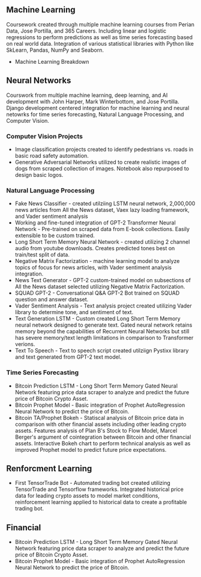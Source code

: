 ## Machine Learning
Coursework created through multiple machine learning courses from Perian Data, Jose Portilla, and 365 Careers. Including linear and logistic regressions to perform predictions
as well as time series forecasting based on real world data. Integration of various statistical libraries with Python like SkLearn, Pandas, NumPy and Seaborn. 

 - Machine Learning Breakdown 

## Neural Networks
Courswork from multiple machine learning, deep learning, and AI development with John Harper, Mark Winterbottom, and Jose Portilla.
Django development centered integration for machine learning and neural netowrks for time series forecasting, Natural Language Processing, and Computer Vision.

### Computer Vision Projects
 - Image classification projects created to identify pedestrians vs. roads in basic road safety automation. 
 - Generative Adversarial Networks utilized to create realistic images of dogs from scraped collection of images. Notebook also repurposed to design basic logos. 

### Natural Language Processing
 - Fake News Classifier -  created utilziing LSTM neural network, 2,000,000 news articles from All the News dataset, Vaex lazy loading framework, and Vader sentiment analysis
 - Working and fine-tuned integration of GPT-2 Transformer Neural Network -  Pre-trained on scraped data from E-book collections. Easily extensible to be custom trained. 
 - Long Short Term Memory Neural Network  - created utilizing 2 channel audio from youtube downloads. Creates predicted tones best on train/test split of data.
 - Negative Matrix Factorization -  machine learning model to analyze topics of focus for news articles, with Vader sentiment analysis integration.
 - News Text Generator - GPT-2 custom-trained model on subsections of All the News dataset selected utilizing Negative Matrix Factorization.
 - SQUAD GPT-2 - Conversational Q&A GPT-2 Bot trained on SQUAD question and answer dataset. 
 - Vader Sentiment Analysis - Text analysis project created utilizing Vader library to determine tone, and sentiment of text.
 - Text Generation LSTM - Custom created Long Short Term Memory neural network designed to generate text. Gated neural network retains memory beyond the capabilities of 
 Recurrent Neural Networks but still has severe memory/text length limitations in comparison to Transformer verions.
 - Text To Speech - Text to speech script created utilziign Pystixx library and text generated from GPT-2 text model.
 
 ### Time Series Forecasting
  - Bitcoin Prediction LSTM - Long Short Term Memory Gated Neural Network featuring price data scraper to analyze and predict the future price of Bitcoin Crypto Asset.
  - Bitcoin Prophet Model - Basic integration of Prophet AutoRegression Neural Network to predict the price of Bitcoin.
  - Bitcoin TA/Prophet Bokeh - Statiscal analysis of Bitcoin price data in comparison with other financial assets including other leading crypto assets. Features analysis
  of Plan B's Stock to Flow Model, Marcel Berger's argument of cointegration between Bitcoin and other financial assets. Interactive Bokeh chart to perform technical analysis
  as well as improved Prophet model to predict future price expectations. 


## Renforcment Learning
  - First TensorTrade Bot - Automated trading bot created utilizing TensorTrade and Tensorflow frameworks. Integrated historical price data for leading crypto assets to model
  market conditions, reinforcement learning applied to historical data to create a profitable trading bot. 

## Financial
  - Bitcoin Prediction LSTM - Long Short Term Memory Gated Neural Network featuring price data scraper to analyze and predict the future price of Bitcoin Crypto Asset.
  - Bitcoin Prophet Model - Basic integration of Prophet AutoRegression Neural Network to predict the price of Bitcoin.
